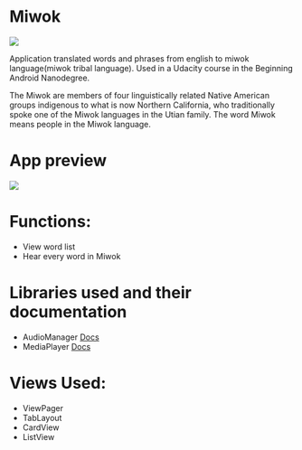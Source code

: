 # Miwok
![](https://github.com/Zellka/MiwokApp/blob/master/PIC/MiwokApp.png)

Application translated words and phrases from english to miwok language(miwok tribal language). Used in a Udacity course in the Beginning Android Nanodegree.


The Miwok are members of four linguistically related Native American groups indigenous to what is now Northern California, who traditionally spoke one of the Miwok languages in the Utian family. The word Miwok means people in the Miwok language.

# App preview
![](https://github.com/Zellka/MiwokApp/blob/master/PIC/preview.gif)

# Functions:
* View word list
* Hear every word in Miwok

# Libraries used and their documentation
* AudioManager [Docs](https://developer.android.com/reference/kotlin/android/media/AudioManager.html?hl=ru)
* MediaPlayer [Docs](https://developer.android.com/guide/topics/media/mediaplayer?authuser=7)

# Views Used:
* ViewPager
* TabLayout
* CardView
* ListView
